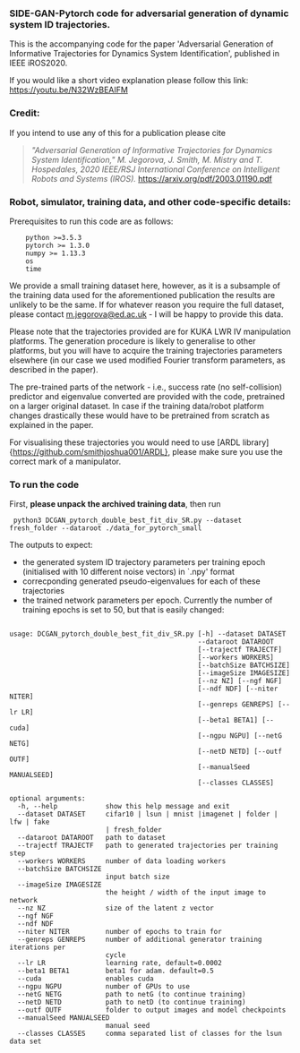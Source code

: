 ### SIDE-GAN-Pytorch code for adversarial generation of dynamic system ID trajectories.

This is the accompanying code for the paper 'Adversarial Generation of Informative Trajectories for Dynamics System Identification', published in IEEE iROS2020.

If you would like a short video explanation please follow this link: https://youtu.be/N32WzBEAIFM

### Credit:

If you intend to use any of this for a publication please cite 
> _"Adversarial Generation of Informative Trajectories for Dynamics System Identification," M. Jegorova, J. Smith, M. Mistry and T. Hospedales, 2020 IEEE/RSJ International Conference on Intelligent Robots and Systems (IROS)._
https://arxiv.org/pdf/2003.01190.pdf



### Robot, simulator, training data, and other code-specific details:
Prerequisites to run this code are as follows:
```  
    python >=3.5.3  
    pytorch >= 1.3.0  
    numpy >= 1.13.3  
    os
    time
```


We provide a small training dataset here, however, as it is a subsample of the training data used for the aforementioned publication the results are unlikely to be the same. If for whatever reason you require the full dataset, please contact m.jegorova@ed.ac.uk - I will be happy to provide this data.

Please note that the trajectories provided are for KUKA LWR IV manipulation platforms. The generation procedure is likely to generalise to other platforms, but you will have to acquire the training trajectories parameters elsewhere (in our case we used modified Fourier transform parameters, as described in the paper). 

The pre-trained parts of the network - i.e., success rate (no self-collision) predictor and eigenvalue converted are provided with the code, pretrained on a larger original dataset. In case if the training data/robot platform changes drastically these would have to be pretrained from scratch as explained in the paper.

For visualising these trajectories you would need to use [ARDL library]{https://github.com/smithjoshua001/ARDL}, please make sure you use the correct mark of a manipulator.

### To run the code
First, **please unpack the archived training data**, then run

<code> python3 DCGAN_pytorch_double_best_fit_div_SR.py --dataset fresh_folder --dataroot ./data_for_pytorch_small </code>

The outputs to expect:
* the generated system ID trajectory parameters per training epoch (initialised with 10 different noise vectors) in `.npy' format
* correcponding generated pseudo-eigenvalues for each of these trajectories 
* the trained network parameters per epoch.
Currently the number of training epochs is set to 50, but that is easily changed:

```
  
usage: DCGAN_pytorch_double_best_fit_div_SR.py [-h] --dataset DATASET
                                               --dataroot DATAROOT
                                               [--trajectf TRAJECTF]
                                               [--workers WORKERS]
                                               [--batchSize BATCHSIZE]
                                               [--imageSize IMAGESIZE]
                                               [--nz NZ] [--ngf NGF]
                                               [--ndf NDF] [--niter NITER]
                                               [--genreps GENREPS] [--lr LR]
                                               [--beta1 BETA1] [--cuda]
                                               [--ngpu NGPU] [--netG NETG]
                                               [--netD NETD] [--outf OUTF]
                                               [--manualSeed MANUALSEED]
                                               [--classes CLASSES]

optional arguments:
  -h, --help            show this help message and exit
  --dataset DATASET     cifar10 | lsun | mnist |imagenet | folder | lfw | fake
                        | fresh_folder
  --dataroot DATAROOT   path to dataset
  --trajectf TRAJECTF   path to generated trajectories per training step
  --workers WORKERS     number of data loading workers
  --batchSize BATCHSIZE
                        input batch size
  --imageSize IMAGESIZE
                        the height / width of the input image to network
  --nz NZ               size of the latent z vector
  --ngf NGF
  --ndf NDF
  --niter NITER         number of epochs to train for
  --genreps GENREPS     number of additional generator training iterations per
                        cycle
  --lr LR               learning rate, default=0.0002
  --beta1 BETA1         beta1 for adam. default=0.5
  --cuda                enables cuda
  --ngpu NGPU           number of GPUs to use
  --netG NETG           path to netG (to continue training)
  --netD NETD           path to netD (to continue training)
  --outf OUTF           folder to output images and model checkpoints
  --manualSeed MANUALSEED
                        manual seed
  --classes CLASSES     comma separated list of classes for the lsun data set
```

